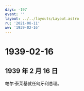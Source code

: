 ```yaml
---
days: -197
event: ''
layout: ../../layouts/Layout.astro
ru: '2021-08-11'
ww: '1939-02-16'
---
```


# 1939-02-16

## 1939 年 2 月 16 日

帕尔·泰莱基就任匈牙利总理。